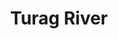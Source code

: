 ---
title: "Turag River"
title_bn: "তুরাগ নদী"
description: "Lohajang river in the upstream of Tangail takes name as Turag in the downstream. This is branch river of Bongshi River.
This river originated from Bongshi of Kaliakoir, and Hilly Bangshi of Bhawal Garh that is under the area of Gazipur District, which flows at Kaliakoir, Zoydebpur, Mirzapur, Gazipur, Savar, Mirpur, and at last fallen into the Buriganga river near Mohammadpur Thana of Dhaka.
River’s length is 71 km, width is 218 meters and depth is 13.5 meters. Catchment area is 1021 sq. km. Flows of water remain all the year. But flow rates vary season to season. During monsoon period, flow rate achieve its highest peak that is responsible for increasing the depth of the river."
---